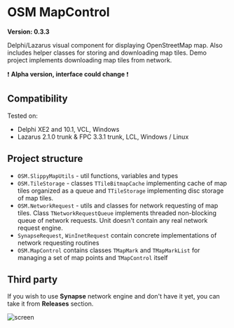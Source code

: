 ﻿OSM MapControl
==============

**Version: 0.3.3**

Delphi/Lazarus visual component for displaying OpenStreetMap map. Also includes helper classes for storing and downloading map tiles.
Demo project implements downloading map tiles from network.

:exclamation: **Alpha version, interface could change** :exclamation:

Compatibility
-------------

Tested on:

  - Delphi XE2 and 10.1, VCL, Windows
  - Lazarus 2.1.0 trunk & FPC 3.3.1 trunk, LCL, Windows / Linux

Project structure
-----------------

  - `OSM.SlippyMapUtils` - util functions, variables and types
  - `OSM.TileStorage` - classes `TTileBitmapCache` implementing cache of map tiles organized as a queue and `TTileStorage` implementing disc storage of map tiles.
  - `OSM.NetworkRequest` - utils and classes for network requesting of map tiles. Class `TNetworkRequestQueue` implements threaded non-blocking queue of network requests. Unit doesn't contain any real network request engine.
  - `SynapseRequest`, `WinInetRequest` contain concrete implementations of network requesting routines
  - `OSM.MapControl` contains classes `TMapMark` and `TMapMarkList` for managing a set of map points and `TMapControl` itself

Third party
-----------

If you wish to use **Synapse** network engine and don't have it yet, you can take it from **Releases** section.

![screen](https://raw.githubusercontent.com/Fr0sT-Brutal/Delphi_OSMMap/master/Screen/screen.png)